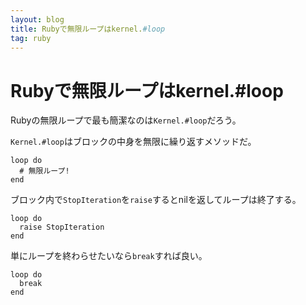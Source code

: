 ```yaml
---
layout: blog
title: Rubyで無限ループはkernel.#loop
tag: ruby
---
```


# Rubyで無限ループはkernel.#loop

Rubyの無限ループで最も簡潔なのは`Kernel.#loop`だろう。

`Kernel.#loop`はブロックの中身を無限に繰り返すメソッドだ。

~~~~
loop do
  # 無限ループ!
end
~~~~

ブロック内で`StopIteration`を`raise`するとnilを返してループは終了する。

~~~~
loop do
  raise StopIteration
end
~~~~

単にループを終わらせたいなら`break`すれば良い。

~~~~
loop do
  break
end
~~~~
